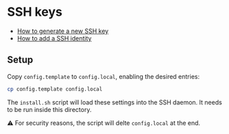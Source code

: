 SSH keys
========

- [How to generate a new SSH key](HOWTO/generate-new-ssh-key.md)
- [How to add a SSH identity](HOWTO/add-ssh-identity.md)

Setup
-----

Copy `config.template` to `config.local`, enabling the desired entries:

```sh
cp config.template config.local
```

The `install.sh` script will load these settings into the SSH daemon. It needs to be run inside this directory.

⚠️ For security reasons, the script will delte `config.local` at the end.
